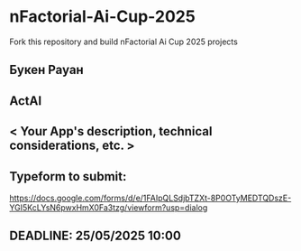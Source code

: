 # nFactorial-Ai-Cup-2025
Fork this repository and build nFactorial Ai Cup 2025 projects 

## Букен Рауан 

## ActAI

## < Your App's description, technical considerations, etc. >


## Typeform to submit:
https://docs.google.com/forms/d/e/1FAIpQLSdjbTZXt-8P0OTyMEDTQDszE-YGI5KcLYsN6pwxHmX0Fa3tzg/viewform?usp=dialog

## DEADLINE: 25/05/2025 10:00
